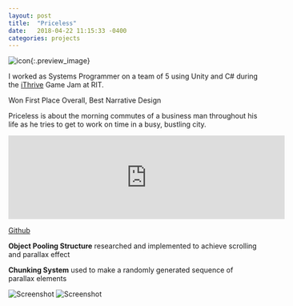 ```yaml
---
layout: post
title:  "Priceless"
date:   2018-04-22 11:15:33 -0400
categories: projects
---
```


![icon]({{site.url}}/media/Jam/BusinessMan_Portrait.png){:.preview_image}

I worked as Systems Programmer on a team of 5 using Unity and C# during the [iThrive](http://ithrivegames.org/) Game Jam at RIT.

Won First Place Overall, Best Narrative Design

<!--more-->

Priceless is about the morning commutes of a business man throughout his life as he tries to get to work on time in a busy, bustling city. 

<iframe src="https://itch.io/embed/243186" height="167" width="552" frameborder="0"></iframe>

[Github](https://github.com/DakotaHerold/FindTheKindJam2018)

**Object Pooling Structure** researched and implemented to achieve scrolling and parallax effect

**Chunking System** used to make a randomly generated sequence of parallax elements

![Screenshot]({{site.url}}/media/Jam/pricelessScreenshot.png)
![Screenshot]({{site.url}}/media/Jam/Priceless_RIT001.png)


